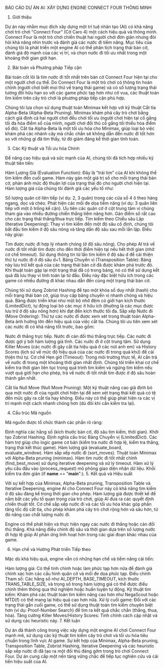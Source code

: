BÁO CÁO DỰ ÁN AI: XÂY DỰNG ENGINE CONNECT FOUR THÔNG MINH

1. Giới thiệu

Dự án này nhằm mục đích xây dựng một trí tuệ nhân tạo (AI) có khả năng chơi trò chơi "Connect Four" (Cờ Caro 4) một cách hiệu quả và thông minh. Connect Four là một trò chơi chiến thuật hai người chơi đơn giản nhưng đòi hỏi khả năng nhìn trước và đánh giá các nước đi tiềm năng. Mục tiêu của chúng tôi là phát triển một engine AI có thể phân tích trạng thái bàn cờ, đánh giá độ mạnh của các vị trí, và chọn nước đi tối ưu nhất trong một khoảng thời gian giới hạn.

2. Bài toán và Phương pháp Tiếp cận

Bài toán cốt lõi là tìm nước đi tốt nhất trên bàn cờ Connect Four hiện tại cho một người chơi cụ thể. Do Connect Four là một trò chơi có thông tin hoàn chỉnh (người chơi biết mọi thứ về trạng thái game) và có số lượng trạng thái tương đối hữu hạn so với các game phức tạp hơn như cờ vua, các thuật toán tìm kiếm trên cây trò chơi là phương pháp tiếp cận phù hợp.

Chúng tôi lựa chọn sử dụng thuật toán Minimax kết hợp với kỹ thuật Cắt tỉa Alpha-Beta (Alpha-Beta Pruning). Minimax khám phá cây trò chơi bằng cách giả định cả hai người chơi đều chơi tối ưu (người chơi hiện tại cố gắng tối đa hóa điểm số của mình, người chơi đối thủ cố gắng tối thiểu hóa điểm số đó). Cắt tỉa Alpha-Beta là một tối ưu hóa cho Minimax, giúp loại bỏ việc khám phá các nhánh cây mà chắc chắn sẽ không dẫn đến nước đi tốt hơn so với những gì đã tìm thấy, từ đó giảm đáng kể thời gian tính toán.

3. Các Kỹ thuật và Tối ưu hóa Chính

Để nâng cao hiệu quả và sức mạnh của AI, chúng tôi đã tích hợp nhiều kỹ thuật tiên tiến:

Hàm Lượng Giá (Evaluation Function): Đây là "trái tim" của AI khi không thể tìm kiếm đến cuối game. Hàm này gán một giá trị số cho mỗi trạng thái bàn cờ, phản ánh mức độ thuận lợi của trạng thái đó cho người chơi hiện tại. Hàm lượng giá của chúng tôi đánh giá các yếu tố như:

Số lượng quân cờ liên tiếp (ví dụ: 2, 3 quân) trong các cửa sổ 4 ô theo hàng ngang, dọc và chéo.
Phát hiện các mối đe dọa tiềm năng (ví dụ: 3 quân liên tiếp với một ô trống kề cận).
Ưu tiên các quân cờ ở cột trung tâm vì chúng tham gia vào nhiều đường chiến thắng tiềm năng hơn.
Gán điểm số rất cao cho các trạng thái thắng/thua trực tiếp.
Tìm kiếm theo Chiều sâu Lặp (Iterative Deepening): Thay vì tìm kiếm đến một độ sâu cố định, chúng tôi bắt đầu tìm kiếm ở độ sâu nông và tăng dần độ sâu sau mỗi lần lặp. Điều này giúp:

Tìm được nước đi hợp lý nhanh chóng (ở độ sâu nông).
Cho phép AI trả về nước đi tốt nhất tìm được cho đến thời điểm hiện tại nếu hết thời gian (nhờ cơ chế timeout).
Sử dụng thông tin từ lần tìm kiếm ở độ sâu d để cải thiện thứ tự nước đi ở độ sâu d+1.
Bảng Chuyển vị (Transposition Table): Bảng này lưu trữ kết quả của các trạng thái bàn cờ đã được khám phá trước đó. Khi thuật toán gặp lại một trạng thái đã có trong bảng, nó có thể sử dụng kết quả đã lưu thay vì tính toán lại từ đầu. Điều này đặc biệt hữu ích trong các game có nhiều đường đi khác nhau dẫn đến cùng một trạng thái bàn cờ.

Chúng tôi sử dụng Zobrist Hashing để tạo một khóa số duy nhất (hash) cho mỗi trạng thái bàn cờ, giúp truy cập bảng chuyển vị nhanh chóng và hiệu quả.
Bảng được triển khai như một bộ nhớ đệm có giới hạn kích thước (LimitedDict), tự động loại bỏ các mục ít hữu ích (thường là các mục được lưu trữ ở độ sâu nông hơn) khi đạt đến kích thước tối đa.
Sắp xếp Nước đi (Move Ordering): Thứ tự các nước đi được xem xét trong thuật toán Alpha-Beta ảnh hưởng lớn đến hiệu quả của việc cắt tỉa. Chúng tôi ưu tiên xem xét các nước đi có khả năng tốt trước, bao gồm:

Nước đi thắng trực tiếp.
Nước đi cản đối thủ thắng trực tiếp.
Các nước đi được gợi ý bởi hàm lượng giá tĩnh.
Các nước đi ở cột trung tâm.
Sử dụng Killer Moves (các nước đi gây cắt tỉa hiệu quả ở các nút anh em) và History Scores (lịch sử về mức độ hiệu quả của các nước đi trong quá khứ) để cải thiện thứ tự.
Cơ chế Hẹn giờ (Timeout): Trong môi trường thực tế, AI cần trả về nước đi trong một khoảng thời gian nhất định. Chúng tôi triển khai cơ chế kiểm tra thời gian liên tục trong quá trình tìm kiếm và ngừng tìm kiếm nếu vượt quá giới hạn cho phép, trả về nước đi tốt nhất tìm được ở độ sâu hoàn thành gần nhất.

Cắt tỉa Null Move (Null Move Pruning): Một kỹ thuật nâng cao giả định bỏ qua một nước đi của người chơi hiện tại để xem xét trạng thái kết quả có tệ đến mức gây ra cắt tỉa hay không. Điều này có thể giúp phát hiện ra các vị trí mạnh một cách nhanh chóng hơn (dù đôi khi cần kiểm tra lại).

4. Cấu trúc Mã nguồn

Mã nguồn được tổ chức thành các phần rõ ràng:

Định nghĩa các hằng số (kích thước bàn cờ, độ sâu tìm kiếm, thời gian).
Khởi tạo Zobrist Hashing.
Định nghĩa cấu trúc Bảng Chuyển vị (LimitedDict).
Các hàm trợ giúp cho logic game cơ bản (kiểm tra nước đi hợp lệ, kiểm tra thắng, trạng thái kết thúc game).
Hàm lượng giá (evaluate_board, evaluate_window).
Hàm sắp xếp nước đi (sort_moves).
Thuật toán Minimax với Alpha-Beta pruning (minimax).
Hàm tìm nước đi tốt nhất chính (find_best_move) sử dụng iterative deepening và xử lý timeout.
Hàm xử lý yêu cầu đầu vào (process_request) mô phỏng giao diện nhận dữ liệu.
Khối kiểm tra đơn giản (if __name__ == "__main__":).
5. Kết quả và Hiệu suất

Với sự kết hợp của Minimax, Alpha-Beta pruning, Transposition Table và Iterative Deepening, engine AI cho Connect Four này có khả năng tìm kiếm ở độ sâu đáng kể trong thời gian cho phép. Hàm lượng giá được thiết kế để nắm bắt các yếu tố quan trọng của trò chơi, giúp AI đưa ra các quyết định chiến thuật tốt. Cơ chế sắp xếp nước đi và các tối ưu hóa khác góp phần tăng tốc độ cắt tỉa, cho phép khám phá cây trò chơi rộng hơn và sâu hơn, từ đó nâng cao chất lượng nước đi.

Engine có thể phát hiện và thực hiện ngay các nước đi thắng hoặc cản đối thủ thắng. Khả năng điều chỉnh độ sâu và thời gian dựa trên số lượng nước đi hợp lệ giúp AI phản ứng linh hoạt hơn trong các giai đoạn khác nhau của game.

6. Hạn chế và Hướng Phát triển Tiếp theo

Mặc dù khá hiệu quả, engine vẫn có những hạn chế và tiềm năng cải tiến:

Hàm lượng giá: Có thể tinh chỉnh hoặc làm phức tạp hơn nữa để đánh giá chính xác hơn các cấu hình quân cờ và mối đe dọa phức tạp.
Điều chỉnh Tham số: Các hằng số như AI_DEPTH, BASE_TIMEOUT, kích thước TRANS_TABLE_SIZE, và trọng số trong hàm lượng giá có thể được điều chỉnh thêm thông qua thử nghiệm hoặc huấn luyện tự động.
Kỹ thuật tìm kiếm: Khám phá các thuật toán tìm kiếm nâng cao hơn như NegaScout hoặc MTD(f) có thể mang lại hiệu quả cao hơn nữa.
Xử lý cuối game: Đối với các trạng thái gần cuối game, có thể sử dụng thuật toán tìm kiếm chuyên biệt hơn (ví dụ: Proof-Number Search) để tìm ra kết quả chắc chắn (thắng, thua, hòa).
Tăng cường Killer Moves/History Scores: Tinh chỉnh cách cập nhật và sử dụng các heuristic này.
7. Kết luận

Dự án đã thành công trong việc xây dựng một engine AI chơi Connect Four mạnh mẽ, sử dụng các kỹ thuật tìm kiếm cây trò chơi và tối ưu hóa tiêu chuẩn trong lĩnh vực AI game. Sự kết hợp của Minimax, Alpha-Beta pruning, Transposition Table, Zobrist Hashing, Iterative Deepening và các heuristic sắp xếp nước đi đã tạo ra một đối thủ đáng gờm trong trò chơi Connect Four. Dự án cung cấp một nền tảng vững chắc để tiếp tục nghiên cứu và cải tiến hiệu suất của AI.

